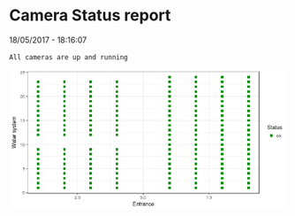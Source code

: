 Camera Status report
================
18/05/2017 - 18:16:07

    All cameras are up and running

![](camreport_files/figure-markdown_github/unnamed-chunk-2-1.png)
